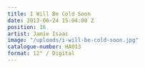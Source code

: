 ```yaml
---
title: I Will Be Cold Soon
date: 2013-06-24 15:04:00 Z
position: 16
artist: Jamie Isaac
image: "/uploads/i-will-be-cold-soon.jpg"
catalogue-number: HA013
format: 12" / Digital
---
```


